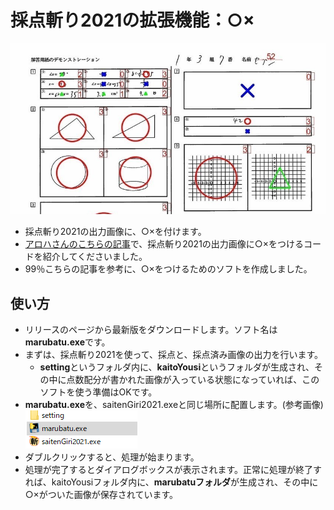 # 採点斬り2021の拡張機能：○×
![アロハさんのHPより](./figs/touan.jpg)
  * 採点斬り2021の出力画像に、○×を付けます。
  * [アロハさんのこちらの記事](https://al31ufa4.hatenablog.com/)で、採点斬り2021の出力画像に○×をつけるコードを紹介してくださいました。
  * 99％こちらの記事を参考に、○×をつけるためのソフトを作成しました。

## 使い方
* リリースのページから最新版をダウンロードします。ソフト名は**marubatu.exe**です。
* まずは、採点斬り2021を使って、採点と、採点済み画像の出力を行います。
  * **setting**というフォルダ内に、**kaitoYousi**というフォルダが生成され、その中に点数配分が書かれた画像が入っている状態になっていれば、このソフトを使う準備はOKです。
* **marubatu.exe**を、saitenGiri2021.exeと同じ場所に配置します。(参考画像)
![フォルダの画像](./figs/folder.png)
* ダブルクリックすると、処理が始まります。
* 処理が完了するとダイアログボックスが表示されます。正常に処理が終了すれば、kaitoYousiフォルダ内に、**marubatuフォルダ**が生成され、その中に○×がついた画像が保存されています。
